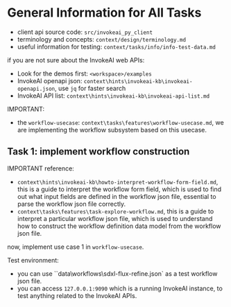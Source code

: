 # General Information for All Tasks

- client api source code: `src/invokeai_py_client`
- terminology and concepts: `context/design/terminology.md`
- useful information for testing: `context/tasks/info/info-test-data.md`

if you are not sure about the InvokeAI web APIs:
- Look for the demos first: `<workspace>/examples`
- InvokeAI openapi json: `context\hints\invokeai-kb\invokeai-openapi.json`, use `jq` for faster search
- InvokeAI API list: `context\hints\invokeai-kb\invokeai-api-list.md`

IMPORTANT:
- the `workflow-usecase`: `context\tasks\features\workflow-usecase.md`, we are implementing the workflow subsystem based on this usecase.

## Task 1: implement workflow construction

IMPORTANT reference:
- `context\hints\invokeai-kb\howto-interpret-workflow-form-field.md`, this is a guide to interpret the workflow form field, which is used to find out what input fields are defined in the workflow json file, essential to parse the workflow json file correctly.
- `context\tasks\features\task-explore-workflow.md`, this is a guide to interpret a particular workflow json file, which is used to understand how to construct the workflow definition data model from the workflow json file.

now, implement use case 1 in `workflow-usecase`.

Test environment:
- you can use ``data\workflows\sdxl-flux-refine.json` as a test workflow json file.
- you can access `127.0.0.1:9090` which is a running InvokeAI instance, to test anything related to the InvokeAI APIs.


